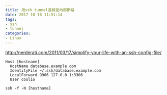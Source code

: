 ```yaml
---
title: 用ssh tunnel連線至內部網路
date: 2017-10-16 11:51:14
tags:
- ssh
- tunnel
categories:
- Linux
---
```

http://nerderati.com/2011/03/17/simplify-your-life-with-an-ssh-config-file/

```
Host [hostname]
  HostName database.example.com
  IdentityFile ~/.ssh/database.example.com
  LocalForward 9906 127.0.0.1:3306
  User coolio
```

```
ssh -f -N [hostname]
```